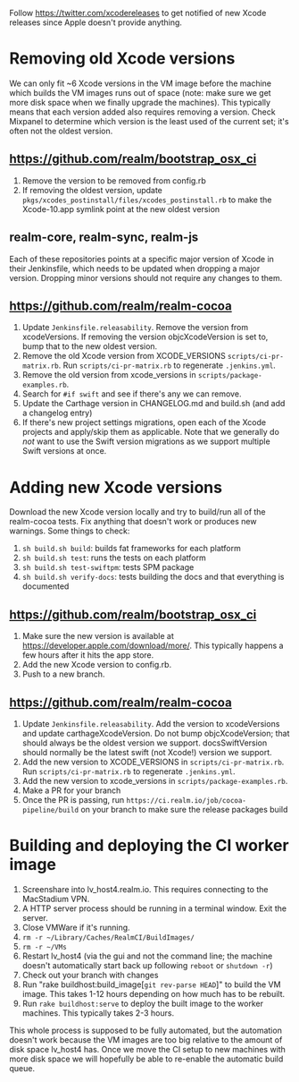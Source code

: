 Follow https://twitter.com/xcodereleases to get notified of new Xcode releases since Apple doesn't provide anything.

# Removing old Xcode versions

We can only fit ~6 Xcode versions in the VM image before the machine which builds the VM images runs out of space (note: make sure we get more disk space when we finally upgrade the machines). This typically means that each version added also requires removing a version. Check Mixpanel to determine which version is the least used of the current set; it's often not the oldest version.

## https://github.com/realm/bootstrap_osx_ci

1. Remove the version to be removed from config.rb
2. If removing the oldest version, update `pkgs/xcodes_postinstall/files/xcodes_postinstall.rb` to make the Xcode-10.app symlink point at the new oldest version

## realm-core, realm-sync, realm-js

Each of these repositories points at a specific major version of Xcode in their Jenkinsfile, which needs to be updated when dropping a major version. Dropping minor versions should not require any changes to them.

## https://github.com/realm/realm-cocoa

1. Update `Jenkinsfile.releasability`. Remove the version from xcodeVersions. If removing the version objcXcodeVersion is set to, bump that to the new oldest version.
2. Remove the old Xcode version from XCODE_VERSIONS `scripts/ci-pr-matrix.rb`. Run `scripts/ci-pr-matrix.rb` to regenerate `.jenkins.yml`.
3. Remove the old version from xcode_versions in `scripts/package-examples.rb`.
4. Search for `#if swift` and see if there's any we can remove.
5. Update the Carthage version in CHANGELOG.md and build.sh (and add a changelog entry)
6. If there's new project settings migrations, open each of the Xcode projects and apply/skip them as applicable. Note that we generally do *not* want to use the Swift version migrations as we support multiple Swift versions at once.

# Adding new Xcode versions

Download the new Xcode version locally and try to build/run all of the realm-cocoa tests. Fix anything that doesn't work or produces new warnings. Some things to check:

1. `sh build.sh build`: builds fat frameworks for each platform
2. `sh build.sh test`: runs the tests on each platform
3. `sh build.sh test-swiftpm`: tests SPM package
4. `sh build.sh verify-docs`: tests building the docs and that everything is documented

## https://github.com/realm/bootstrap_osx_ci

1. Make sure the new version is available at https://developer.apple.com/download/more/. This typically happens a few hours after it hits the app store.
2. Add the new Xcode version to config.rb.
3. Push to a new branch.

## https://github.com/realm/realm-cocoa

1. Update `Jenkinsfile.releasability`. Add the version to xcodeVersions and update carthageXcodeVersion. Do not bump objcXcodeVersion; that should always be the oldest version we support. docsSwiftVersion should normally be the latest swift (not Xcode!) version we support.
2. Add the new version to XCODE_VERSIONS in `scripts/ci-pr-matrix.rb`. Run `scripts/ci-pr-matrix.rb` to regenerate `.jenkins.yml`.
3. Add the new version to xcode_versions in `scripts/package-examples.rb`.
4. Make a PR for your branch
5. Once the PR is passing, run `https://ci.realm.io/job/cocoa-pipeline/build` on your branch to make sure the release packages build

# Building and deploying the CI worker image

1. Screenshare into lv_host4.realm.io. This requires connecting to the MacStadium VPN.
2. A HTTP server process should be running in a terminal window. Exit the server.
3. Close VMWare if it's running.
4. `rm -r ~/Library/Caches/RealmCI/BuildImages/`
5. `rm -r ~/VMs`
6. Restart lv_host4 (via the gui and not the command line; the machine doesn't automatically start back up following `reboot` or `shutdown -r`)
7. Check out your branch with changes
8. Run "rake buildhost:build_image[`git rev-parse HEAD`]" to build the VM image. This takes 1-12 hours depending on how much has to be rebuilt.
9. Run `rake buildhost:serve` to deploy the built image to the worker machines. This typically takes 2-3 hours.

This whole process is supposed to be fully automated, but the automation doesn't work because the VM images are too big relative to the amount of disk space lv_host4 has. Once we move the CI setup to new machines with more disk space we will hopefully be able to re-enable the automatic build queue.
